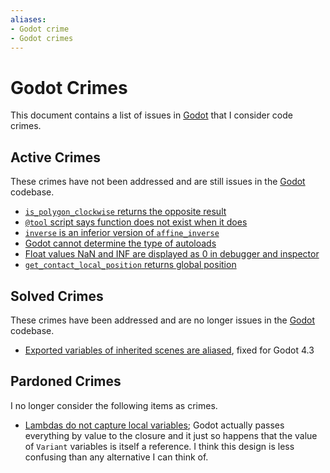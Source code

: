 ```yaml
---
aliases:
- Godot crime
- Godot crimes
---
```


# Godot Crimes

This document contains a list of issues in [Godot](godot.md) that I consider code crimes.

## Active Crimes

These crimes have not been addressed and are still issues in the [Godot](godot.md) codebase.

- [`is_polygon_clockwise` returns the opposite result](godot-geometry2d-clockwise-returns-opposite.md)
- [`@tool` script says function does not exist when it does](godot-tool-script-function-does-not-exist.md)
- [`inverse` is an inferior version of `affine_inverse`](godot-transform3d-inverse-inferior-to-affine-inverse.md)
- [Godot cannot determine the type of autoloads](godot-singletons-unknown-type.md)
- [Float values NaN and INF are displayed as 0 in debugger and inspector](godot-float-nan-inf-debugger.md)
- [`get_contact_local_position` returns global position](godot-physics-direct-body-state-3d-local-position-is-global.md)

## Solved Crimes

These crimes have been addressed and are no longer issues in the [Godot](godot.md) codebase.

- [Exported variables of inherited scenes are aliased](godot-gdscript-aliased-variables.md), fixed for Godot 4.3

## Pardoned Crimes

I no longer consider the following items as crimes.

- [Lambdas do not capture local variables](godot-gdscript-lambdas-capture-by-value.md); Godot actually passes everything by value to the closure and it just so happens that the value of `Variant` variables is itself a reference. I think this design is less confusing than any alternative I can think of.
